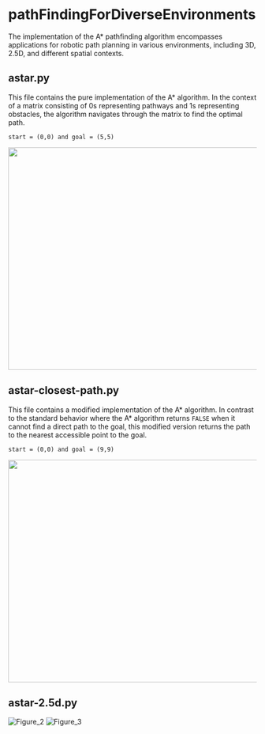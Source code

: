 # pathFindingForDiverseEnvironments
The implementation of the A* pathfinding algorithm encompasses applications for robotic path planning in various environments, including 3D, 2.5D, and different spatial contexts.

## astar.py

This file contains the pure implementation of the A* algorithm. In the context of a matrix consisting of 0s representing pathways and 1s representing obstacles, the algorithm navigates through the matrix to find the optimal path.

`start = (0,0) and goal = (5,5)`

<img src="https://github.com/abdulkadrtr/pathFindingForDiverseEnvironments/assets/87595266/ac115bfd-b971-48e5-9d63-870b736b3107" width="550" height="450" />

## astar-closest-path.py

This file contains a modified implementation of the A* algorithm. In contrast to the standard behavior where the A* algorithm returns `FALSE` when it cannot find a direct path to the goal, this modified version returns the path to the nearest accessible point to the goal.

`start = (0,0) and goal = (9,9)`


<img src="https://github.com/abdulkadrtr/pathFindingForDiverseEnvironments/assets/87595266/53776685-9aac-472e-b1d6-40d7d75b306c" width="550" height="450" />

## astar-2.5d.py

![Figure_2](https://github.com/abdulkadrtr/pathFindingForDiverseEnvironments/assets/87595266/fd54c774-dc36-4fcb-8a7a-1aade974dc6c)
![Figure_3](https://github.com/abdulkadrtr/pathFindingForDiverseEnvironments/assets/87595266/7f3d8311-1404-4a73-b8e5-f18a61d82e31)
